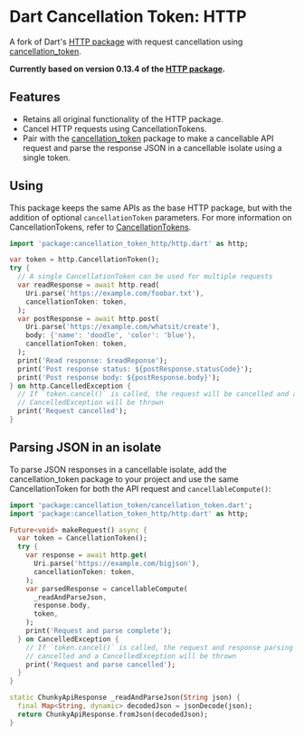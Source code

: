 # Dart Cancellation Token: HTTP

A fork of Dart's [HTTP package](https://pub.dev/packages/http) with request cancellation using [cancellation_token](https://pub.dev/packages/cancellation_token).

**Currently based on version 0.13.4 of the [HTTP package](https://pub.dev/packages/http/versions/0.13.4).**

## Features

* Retains all original functionality of the HTTP package.
* Cancel HTTP requests using CancellationTokens.
* Pair with the [cancellation_token](https://pub.dev/packages/cancellation_token) package to make a cancellable API request and parse the response JSON in a cancellable isolate using a single token.

## Using

This package keeps the same APIs as the base HTTP package, but with the addition of optional `cancellationToken` parameters. For more information on CancellationTokens, refer to [CancellationTokens](https://pub.dev/packages/cancellation_token#cancellation-tokens).

```dart
import 'package:cancellation_token_http/http.dart' as http;

var token = http.CancellationToken();
try {
  // A single CancellationToken can be used for multiple requests
  var readResponse = await http.read(
    Uri.parse('https://example.com/foobar.txt'),
    cancellationToken: token,
  );
  var postResponse = await http.post(
    Uri.parse('https://example.com/whatsit/create'),
    body: {'name': 'doodle', 'color': 'blue'},
    cancellationToken: token,
  );
  print('Read response: $readReponse');
  print('Post response status: ${postResponse.statusCode}');
  print('Post response body: ${postResponse.body}');
} on http.CancelledException {
  // If `token.cancel()` is called, the request will be cancelled and a
  // CancelledException will be thrown
  print('Request cancelled');
}
```

## Parsing JSON in an isolate

To parse JSON responses in a cancellable isolate, add the cancellation_token package to your project and use the same CancellationToken for both the API request and `cancellableCompute()`:

```dart
import 'package:cancellation_token/cancellation_token.dart';
import 'package:cancellation_token_http/http.dart' as http;

Future<void> makeRequest() async {
  var token = CancellationToken();
  try {
    var response = await http.get(
      Uri.parse('https://example.com/bigjson'),
      cancellationToken: token,
    );
    var parsedResponse = cancellableCompute(
      _readAndParseJson,
      response.body,
      token,
    );
    print('Request and parse complete');
  } on CancelledException {
    // If `token.cancel()` is called, the request and response parsing will be
    // cancelled and a CancelledException will be thrown
    print('Request and parse cancelled');
  }
}

static ChunkyApiResponse _readAndParseJson(String json) {
  final Map<String, dynamic> decodedJson = jsonDecode(json);
  return ChunkyApiResponse.fromJson(decodedJson);
}
```
